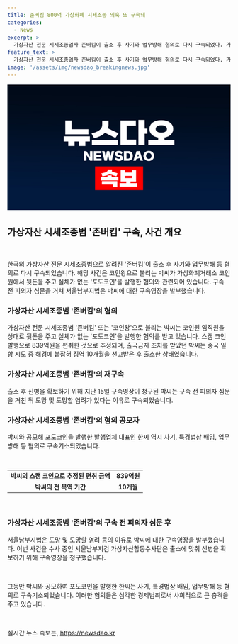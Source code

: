 ```yaml
---
title: 존버킴 800억 가상화폐 시세조종 의혹 또 구속돼
categories:
  - News
excerpt: >
  가상자산 전문 시세조종업자 존버킴이 출소 후 사기와 업무방해 혐의로 다시 구속되었다. 가상화폐거래소 코인원에서 뒷돈을 받고 실체가 없는 포도코인을 발행한 혐의를 받으며 1년 2개월 동안 839억원을 편취한 것으로 알려졌다. 출소 후 출국금지 조치를 받았던 그는 중국 밀항 시도 중 해경에 붙잡혀 징역 10개월을 선고받은 뒤 만기 출소했으나, 다시 구속됐다. 서울남부지검 가상자산합동수사단은 구속영장을 청구하여 신병을 확보하기 위한 조치를 취하고 있다. (사진=)
feature_text: >
  가상자산 전문 시세조종업자 존버킴이 출소 후 사기와 업무방해 혐의로 다시 구속되었다. 가상화폐거래소 코인원에서 뒷돈을 받고 실체가 없는 포도코인을 발행한 혐의를 받으며 1년 2개월 동안 839억원을 편취한 것으로 알려졌다. 출소 후 출국금지 조치를 받았던 그는 중국 밀항 시도 중 해경에 붙잡혀 징역 10개월을 선고받은 뒤 만기 출소했으나, 다시 구속됐다. 서울남부지검 가상자산합동수사단은 구속영장을 청구하여 신병을 확보하기 위한 조치를 취하고 있다. (사진=)
image: '/assets/img/newsdao_breakingnews.jpg'
---
```


<p><img src="/assets/img/newsdao_breakingnews.jpg" alt="pcversion 속보" /></p>

<h2 data-ke-size="size26">가상자산 시세조종범 '존버킴' 구속, 사건 개요</h2>

<p data-ke-size="size16">&nbsp;</p>

<p>한국의 가상자산 전문 시세조종범으로 알려진 '존버킴'이 출소 후 사기와 업무방해 등 혐의로 다시 구속되었습니다. 해당 사건은 코인왕으로 불리는 박씨가 가상화폐거래소 코인원에서 뒷돈을 주고 실체가 없는 '포도코인'을 발행한 혐의와 관련되어 있습니다. 구속 전 피의자 심문을 거쳐 서울남부지법은 박씨에 대한 구속영장을 발부했습니다.</p>

<h3>가상자산 시세조종범 '존버킴'의 혐의</h3>

<p data-ke-size="size16">가상자산 전문 시세조종범 '존버킴' 또는 '코인왕'으로 불리는 박씨는 코인원 임직원을 상대로 뒷돈을 주고 실체가 없는 '포도코인'을 발행한 혐의를 받고 있습니다. 스캠 코인 발행으로 839억원을 편취한 것으로 추정되며, 출국금지 조치를 받았던 박씨는 중국 밀항 시도 중 해경에 붙잡혀 징역 10개월을 선고받은 후 출소한 상태였습니다.</p>

<h3>가상자산 시세조종범 '존버킴'의 재구속</h3>

<p data-ke-size="size16">출소 후 신병을 확보하기 위해 지난 15일 구속영장이 청구된 박씨는 구속 전 피의자 심문을 거친 뒤 도망 및 도망할 염려가 있다는 이유로 구속되었습니다.</p>

<h3>가상자산 시세조종범 '존버킴'의 혐의 공모자</h3>

<p data-ke-size="size16">박씨와 공모해 포도코인을 발행한 발행업체 대표인 한씨 역시 사기, 특경법상 배임, 업무방해 등 혐의로 구속기소되었습니다.</p>

<p data-ke-size="size16">&nbsp;</p>

<table>
    <tbody>
        <tr>
            <td style="text-align: center; height: 17px;"><b>박씨의 스캠 코인으로 추정된 편취 금액</b></td>
            <td style="text-align: center; height: 17px;"><b>839억원</b></td>
        </tr>
        <tr>
            <td style="text-align: center; height: 17px;"><b>박씨의 전 복역 기간</b></td>
            <td style="text-align: center; height: 17px;"><b>10개월</b></td>
        </tr>
    </tbody>
</table>

<p data-ke-size="size16">&nbsp;</p>

<h3>가상자산 시세조종범 '존버킴'의 구속 전 피의자 심문 후</h3>

<p data-ke-size="size16">서울남부지법은 도망 및 도망할 염려 등의 이유로 박씨에 대한 구속영장을 발부했습니다. 이번 사건을 수사 중인 서울남부지검 가상자산합동수사단은 출소에 맞춰 신병을 확보하기 위해 구속영장을 청구했습니다.</p>

<p data-ke-size="size16">&nbsp;</p>

<p>그동안 박씨와 공모하여 포도코인을 발행한 한씨는 사기, 특경법상 배임, 업무방해 등 혐의로 구속기소되었습니다. 이러한 혐의들은 심각한 경제범죄로써 사회적으로 큰 충격을 주고 있습니다.</p>

<p data-ke-size="size16">&nbsp;</p>
실시간 뉴스 속보는, <a href="https://newsdao.kr" rel="dofollow">https://newsdao.kr</a>


